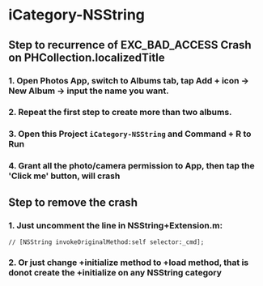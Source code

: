 # iCategory-NSString

## Step to recurrence of EXC_BAD_ACCESS Crash on PHCollection.localizedTitle
### 1. Open Photos App, switch to Albums tab, tap Add + icon -> New Album -> input the name you want. 
### 2. Repeat the first step to create more than two albums.
### 3. Open this Project `iCategory-NSString` and Command + R to Run
### 4. Grant all the photo/camera permission to App, then tap the 'Click me' button, will crash


## Step to remove the crash
### 1. Just uncomment the line in NSString+Extension.m:
    
    // [NSString invokeOriginalMethod:self selector:_cmd];
        
        
### 2. Or just change +initialize method to +load method, that is donot create the +initialize on any NSString category


